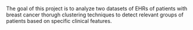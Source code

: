 The goal of this project is to analyze two datasets of EHRs of patients with breast cancer thorugh clustering techniques to detect relevant groups of patients based on specific 
clinical features.
